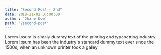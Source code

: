 ```yaml
---
title: "Second Post - 2nd"
date: 2018-21-02 07:00:00
author: "Jhane Doe"
path: "/second-post"
---
```


Lorem Ipsum is simply dummy text of the printing and typesetting industry. Lorem Ipsum has been the industry's standard dummy text ever since the 1500s, when an unknown printer took a galley
